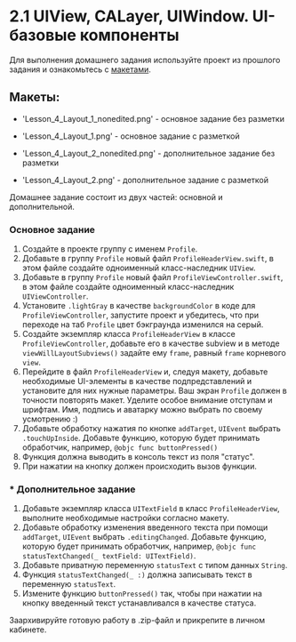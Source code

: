 # 2.1 UIView, CALayer, UIWindow. UI-базовые компоненты
 
Для выполнения домашнего задания используйте проект из прошлого задания и ознакомьтесь с [макетами](./). 

## Макеты:
- 'Lesson_4_Layout_1_nonedited.png' - основное задание без разметки
- 'Lesson_4_Layout_1.png' - основное задание с разметкой

- 'Lesson_4_Layout_2_nonedited.png' - дополнительное задание без разметки
- 'Lesson_4_Layout_2.png' - дополнительное задание с разметкой

Домашнее задание состоит из двух частей: основной и дополнительной.

### Основное задание 
1. Создайте в проекте группу с именем `Profile`.
2. Добавьте в группу `Profile` новый файл `ProfileHeaderView.swift`, в этом файле создайте одноименный класс-наследник `UIView`.
3. Добавьте в группу `Profile` новый файл `ProfileViewController.swift`, в этом файле создайте одноименный класс-наследник `UIViewController`.
4. Установите `.lightGray` в качестве `backgroundColor` в коде для `ProfileViewController`, запустите проект и убедитесь, что при переходе на таб `Profile` цвет бэкграунда изменился  на серый.
5. Создайте экземпляр класса `ProfileHeaderView` в классе `ProfileViewController`, добавьте его в качестве subview и в методе `viewWillLayoutSubviews()` задайте ему `frame`, равный `frame` корневого `view`.
6. Перейдите в файл `ProfileHeaderView` и, следуя макету, добавьте необходимые UI-элементы в качестве подпредставлений и установите для них нужные параметры. 
Ваш экран `Profile` должен в точности повторять макет. Уделите особое внимание отступам и шрифтам. Имя, подпись и аватарку можно выбрать по своему усмотрению :)
7. Добавьте обработку нажатия по кнопке `addTarget`, `UIEvent` выбрать `.touchUpInside`. Добавьте функцию, которую будет принимать обработчик, например, `@objc func buttonPressed()`
8. Функция должна выводить в консоль текст из поля "статус".
9. При нажатии на кнопку должен происходить вызов функции.

### * Дополнительное задание
1. Добавьте экземпляр класса `UITextField` в класс `ProfileHeaderView`, выполните необходимые настройки согласно макету.
2. Добавьте обработку изменения введенного текста при помощи `addTarget`, `UIEvent` выбрать `.editingChanged`. Добавьте функцию, которую будет принимать обработчик, например, `@objc func statusTextChanged(_ textField: UITextField)`.
3. Добавьте приватную переменную `statusText` с типом данных `String`.
4. Функция `statusTextChanged(_ :)` должна записывать текст в переменную `statusText`.
5. Измените функцию `buttonPressed()` так, чтобы при нажатии на кнопку введенный текст устанавливался в качестве статуса.

Заархивируйте готовую работу в .zip-файл и прикрепите в личном кабинете.
